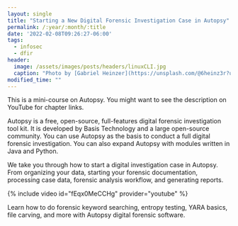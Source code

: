 ```yaml
---
layout: single
title: "Starting a New Digital Forensic Investigation Case in Autopsy"
permalink: /:year/:month/:title
date: '2022-02-08T09:26:27-06:00'
tags:
  - infosec
  - dfir
header:
  image: /assets/images/posts/headers/linuxCLI.jpg
  caption: "Photo by [Gabriel Heinzer](https://unsplash.com/@6heinz3r?utm_source=unsplash&utm_medium=referral&utm_content=creditCopyText) on [Unsplash](https://unsplash.com/s/photos/fast?utm_source=unsplash&utm_medium=referral&utm_content=creditCopyText)"
modified_time: ""
---
```

 
This is a mini-course on Autopsy. You might want to see the description on YouTube for chapter links.

Autopsy is a free, open-source, full-features digital forensic investigation tool kit. It is developed by Basis Technology and a large open-source community. You can use Autopsy as the basis to conduct a full digital forensic investigation. You can also expand Autopsy with modules written in Java and Python.

We take you through how to start a digital investigation case in Autopsy. From organizing your data, starting your forensic documentation, processing case data, forensic analysis workflow, and generating reports.

{% include video id="fEqx0MeCCHg" provider="youtube" %}

Learn how to do forensic keyword searching, entropy testing, YARA basics, file carving, and more with Autopsy digital forensic software.